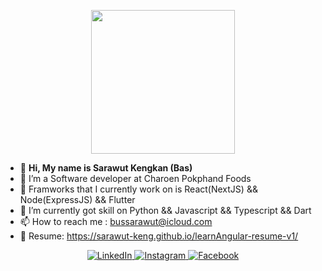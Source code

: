 <p align="center"><img src="https://media.giphy.com/media/M9gbBd9nbDrOTu1Mqx/giphy.gif" width="230"></p>

  - 👋  **Hi, My name is Sarawut Kengkan (Bas)**
  - 👀  I’m a Software developer at Charoen Pokphand Foods
  - 🧰  Framworks that I currently work on is React(NextJS) && Node(ExpressJS) && Flutter
  - 🌱  I’m currently got skill on Python && Javascript && Typescript && Dart
  - 📫  How to reach me : bussarawut@icloud.com
  - 📄  Resume: https://sarawut-keng.github.io/learnAngular-resume-v1/

<p align="center">
  <a href="https://www.linkedin.com/in/sarawut-kengkan-a398771a8/" target="_blank">
    <img src="https://img.shields.io/badge/linkedin-%230077B5.svg?&style=for-the-badge&logo=linkedin&logoColor=white&color=071A2C" alt="LinkedIn"/>
  </a>
  <a href="https://www.instagram.com/basbusbasbus/" target="_blank">
    <img src="https://img.shields.io/badge/instagram-%23E4405F.svg?&style=for-the-badge&logo=instagram&logoColor=white&color=071A2C" alt="Instagram"/>
  </a>
  <a href="https://www.facebook.com/newbieoffreak/" target="_blank">
    <img src="https://img.shields.io/badge/facebook-%231877F2.svg?&style=for-the-badge&logo=facebook&logoColor=white&color=071A2C" alt="Facebook"/>
  </a>
</p>

<!---
Sarawut-keng/Sarawut-keng is a ✨ special ✨ repository because its `README.md` (this file) appears on your GitHub profile.
You can click the Preview link to take a look at your changes.
--->
